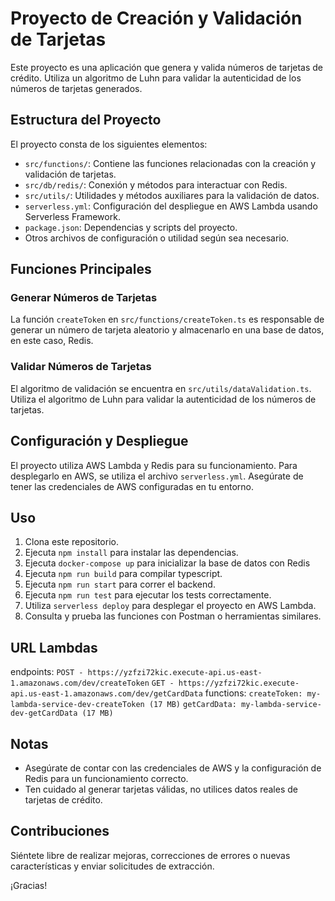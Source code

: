 # Proyecto de Creación y Validación de Tarjetas

Este proyecto es una aplicación que genera y valida números de tarjetas de crédito. Utiliza un algoritmo de Luhn para validar la autenticidad de los números de tarjetas generados.

## Estructura del Proyecto

El proyecto consta de los siguientes elementos:

- `src/functions/`: Contiene las funciones relacionadas con la creación y validación de tarjetas.
- `src/db/redis/`: Conexión y métodos para interactuar con Redis.
- `src/utils/`: Utilidades y métodos auxiliares para la validación de datos.
- `serverless.yml`: Configuración del despliegue en AWS Lambda usando Serverless Framework.
- `package.json`: Dependencias y scripts del proyecto.
- Otros archivos de configuración o utilidad según sea necesario.

## Funciones Principales

### Generar Números de Tarjetas

La función `createToken` en `src/functions/createToken.ts` es responsable de generar un número de tarjeta aleatorio y almacenarlo en una base de datos, en este caso, Redis.

### Validar Números de Tarjetas

El algoritmo de validación se encuentra en `src/utils/dataValidation.ts`. Utiliza el algoritmo de Luhn para validar la autenticidad de los números de tarjetas.

## Configuración y Despliegue

El proyecto utiliza AWS Lambda y Redis para su funcionamiento. Para desplegarlo en AWS, se utiliza el archivo `serverless.yml`. Asegúrate de tener las credenciales de AWS configuradas en tu entorno.

## Uso

1. Clona este repositorio.
2. Ejecuta `npm install` para instalar las dependencias.
3. Ejecuta `docker-compose up` para inicializar la base de datos con Redis
5. Ejecuta `npm run build` para compilar typescript.
6. Ejecuta `npm run start` para correr el backend.
7. Ejecuta `npm run test` para ejecutar los tests correctamente.
8. Utiliza `serverless deploy` para desplegar el proyecto en AWS Lambda.
9. Consulta y prueba las funciones con Postman o herramientas similares.

## URL Lambdas
endpoints:
`POST - https://yzfzi72kic.execute-api.us-east-1.amazonaws.com/dev/createToken`
`GET - https://yzfzi72kic.execute-api.us-east-1.amazonaws.com/dev/getCardData`
functions:
`createToken: my-lambda-service-dev-createToken (17 MB)`
`getCardData: my-lambda-service-dev-getCardData (17 MB)`
  
## Notas

- Asegúrate de contar con las credenciales de AWS y la configuración de Redis para un funcionamiento correcto.
- Ten cuidado al generar tarjetas válidas, no utilices datos reales de tarjetas de crédito.

## Contribuciones

Siéntete libre de realizar mejoras, correcciones de errores o nuevas características y enviar solicitudes de extracción.

¡Gracias!

